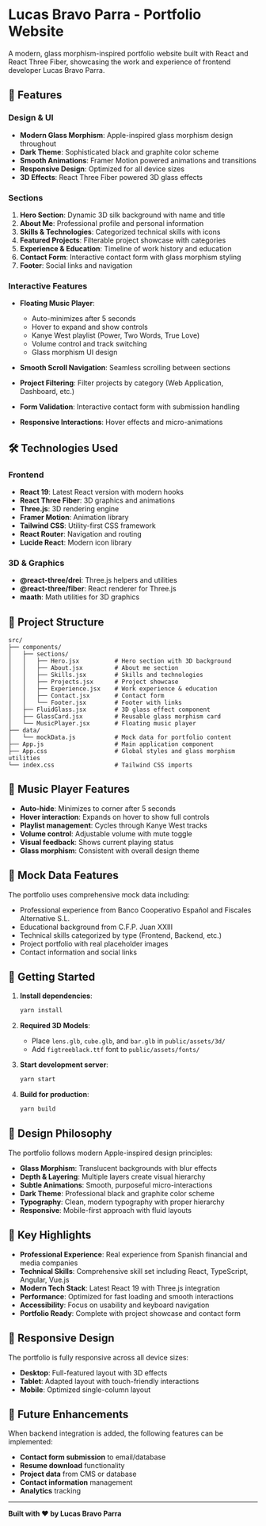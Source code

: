 # Lucas Bravo Parra - Portfolio Website

A modern, glass morphism-inspired portfolio website built with React and React Three Fiber, showcasing the work and experience of frontend developer Lucas Bravo Parra.

## 🎨 Features

### Design & UI
- **Modern Glass Morphism**: Apple-inspired glass morphism design throughout
- **Dark Theme**: Sophisticated black and graphite color scheme
- **Smooth Animations**: Framer Motion powered animations and transitions
- **Responsive Design**: Optimized for all device sizes
- **3D Effects**: React Three Fiber powered 3D glass effects

### Sections
1. **Hero Section**: Dynamic 3D silk background with name and title
2. **About Me**: Professional profile and personal information
3. **Skills & Technologies**: Categorized technical skills with icons
4. **Featured Projects**: Filterable project showcase with categories
5. **Experience & Education**: Timeline of work history and education
6. **Contact Form**: Interactive contact form with glass morphism styling
7. **Footer**: Social links and navigation

### Interactive Features
- **Floating Music Player**: 
  - Auto-minimizes after 5 seconds
  - Hover to expand and show controls
  - Kanye West playlist (Power, Two Words, True Love)
  - Volume control and track switching
  - Glass morphism UI design

- **Smooth Scroll Navigation**: Seamless scrolling between sections
- **Project Filtering**: Filter projects by category (Web Application, Dashboard, etc.)
- **Form Validation**: Interactive contact form with submission handling
- **Responsive Interactions**: Hover effects and micro-animations

## 🛠️ Technologies Used

### Frontend
- **React 19**: Latest React version with modern hooks
- **React Three Fiber**: 3D graphics and animations
- **Three.js**: 3D rendering engine
- **Framer Motion**: Animation library
- **Tailwind CSS**: Utility-first CSS framework
- **React Router**: Navigation and routing
- **Lucide React**: Modern icon library

### 3D & Graphics
- **@react-three/drei**: Three.js helpers and utilities
- **@react-three/fiber**: React renderer for Three.js
- **maath**: Math utilities for 3D graphics

## 📁 Project Structure

```
src/
├── components/
│   ├── sections/
│   │   ├── Hero.jsx          # Hero section with 3D background
│   │   ├── About.jsx         # About me section
│   │   ├── Skills.jsx        # Skills and technologies
│   │   ├── Projects.jsx      # Project showcase
│   │   ├── Experience.jsx    # Work experience & education
│   │   ├── Contact.jsx       # Contact form
│   │   └── Footer.jsx        # Footer with links
│   ├── FluidGlass.jsx        # 3D glass effect component
│   ├── GlassCard.jsx         # Reusable glass morphism card
│   └── MusicPlayer.jsx       # Floating music player
├── data/
│   └── mockData.js           # Mock data for portfolio content
├── App.js                    # Main application component
├── App.css                   # Global styles and glass morphism utilities
└── index.css                 # Tailwind CSS imports
```

## 🎵 Music Player Features

- **Auto-hide**: Minimizes to corner after 5 seconds
- **Hover interaction**: Expands on hover to show full controls
- **Playlist management**: Cycles through Kanye West tracks
- **Volume control**: Adjustable volume with mute toggle
- **Visual feedback**: Shows current playing status
- **Glass morphism**: Consistent with overall design theme

## 🎯 Mock Data Features

The portfolio uses comprehensive mock data including:
- Professional experience from Banco Cooperativo Español and Fiscales Alternative S.L.
- Educational background from C.F.P. Juan XXIII
- Technical skills categorized by type (Frontend, Backend, etc.)
- Project portfolio with real placeholder images
- Contact information and social links

## 🚀 Getting Started

1. **Install dependencies**:
   ```bash
   yarn install
   ```

2. **Required 3D Models**:
   - Place `lens.glb`, `cube.glb`, and `bar.glb` in `public/assets/3d/`
   - Add `figtreeblack.ttf` font to `public/assets/fonts/`

3. **Start development server**:
   ```bash
   yarn start
   ```

4. **Build for production**:
   ```bash
   yarn build
   ```

## 🎨 Design Philosophy

The portfolio follows modern Apple-inspired design principles:

- **Glass Morphism**: Translucent backgrounds with blur effects
- **Depth & Layering**: Multiple layers create visual hierarchy
- **Subtle Animations**: Smooth, purposeful micro-interactions
- **Dark Theme**: Professional black and graphite color scheme
- **Typography**: Clean, modern typography with proper hierarchy
- **Responsive**: Mobile-first approach with fluid layouts

## 🌟 Key Highlights

- **Professional Experience**: Real experience from Spanish financial and media companies
- **Technical Skills**: Comprehensive skill set including React, TypeScript, Angular, Vue.js
- **Modern Tech Stack**: Latest React 19 with Three.js integration
- **Performance**: Optimized for fast loading and smooth interactions
- **Accessibility**: Focus on usability and keyboard navigation
- **Portfolio Ready**: Complete with project showcase and contact form

## 📱 Responsive Design

The portfolio is fully responsive across all device sizes:
- **Desktop**: Full-featured layout with 3D effects
- **Tablet**: Adapted layout with touch-friendly interactions
- **Mobile**: Optimized single-column layout

## 🎯 Future Enhancements

When backend integration is added, the following features can be implemented:
- **Contact form submission** to email/database
- **Resume download** functionality
- **Project data** from CMS or database
- **Contact information** management
- **Analytics** tracking

---

**Built with ❤️ by Lucas Bravo Parra**